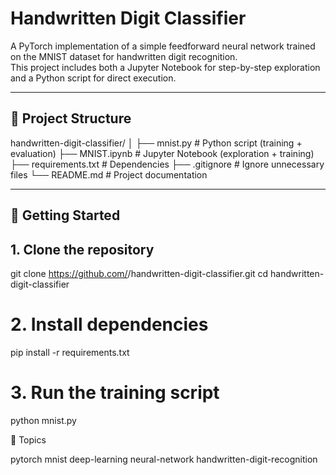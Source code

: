 # Handwritten Digit Classifier

A PyTorch implementation of a simple feedforward neural network trained on the MNIST dataset for handwritten digit recognition.  
This project includes both a Jupyter Notebook for step-by-step exploration and a Python script for direct execution.

---

## 📂 Project Structure
handwritten-digit-classifier/
│
├── mnist.py # Python script (training + evaluation)
├── MNIST.ipynb # Jupyter Notebook (exploration + training)
├── requirements.txt # Dependencies
├── .gitignore # Ignore unnecessary files
└── README.md # Project documentation

---

## 🚀 Getting Started

## 1. Clone the repository
git clone https://github.com/<your-username>/handwritten-digit-classifier.git
cd handwritten-digit-classifier

# 2. Install dependencies
pip install -r requirements.txt

# 3. Run the training script
python mnist.py




📌 Topics

pytorch
mnist
deep-learning
neural-network
handwritten-digit-recognition